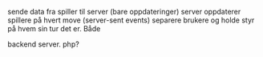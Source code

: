 sende data fra spiller til server (bare oppdateringer)
server oppdaterer spillere på hvert move (server-sent events)
separere brukere og holde styr på hvem sin tur det er. Både

backend server. php?

